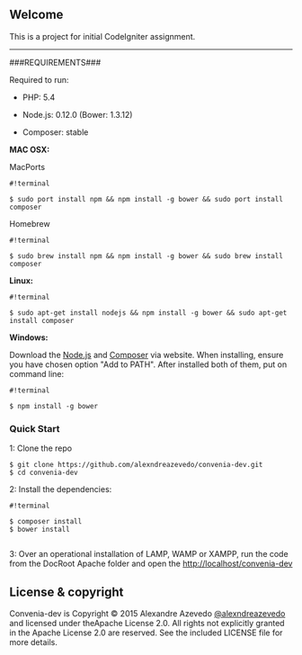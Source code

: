 ## Welcome

This is a project for initial CodeIgniter assignment.

---

###REQUIREMENTS###

Required to run:

- PHP: 5.4

- Node.js: 0.12.0 (Bower: 1.3.12)

- Composer: stable


**MAC OSX:**
  
MacPorts
```
#!terminal

$ sudo port install npm && npm install -g bower && sudo port install composer
```
  
Homebrew
```
#!terminal

$ sudo brew install npm && npm install -g bower && sudo brew install composer
```

**Linux:**
```
#!terminal

$ sudo apt-get install nodejs && npm install -g bower && sudo apt-get install composer
```

**Windows:**

Download the [Node.js](https://nodejs.org/download/) and [Composer](https://getcomposer.org/download/) via website.
When installing, ensure you have chosen option "Add to PATH". After installed both of them, put on command line:
```
#!terminal

$ npm install -g bower
```


### Quick Start

1: Clone the repo

  ```
  $ git clone https://github.com/alexndreazevedo/convenia-dev.git
  $ cd convenia-dev
  ```

2: Install the dependencies:

```
#!terminal

$ composer install
$ bower install
  
```


3: Over an operational installation of LAMP, WAMP or XAMPP, run the code from the DocRoot Apache folder and open the [http://localhost/convenia-dev](http://localhost/convenia-dev)


License & copyright
-------------------

Convenia-dev is Copyright &copy; 2015 Alexandre Azevedo [@alexndreazevedo](https://github.com/alexndreazevedo) and licensed under theApache License 2.0. All rights not explicitly granted in the Apache License 2.0 are reserved. See the included LICENSE file for more details.
